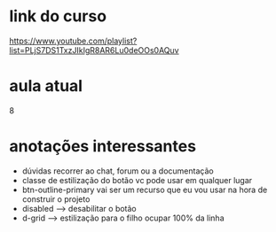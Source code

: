 # link do curso
https://www.youtube.com/playlist?list=PLjS7DS1TxzJIkIgR8AR6Lu0deOOs0AQuv  

# aula atual
8

# anotações interessantes
- dúvidas recorrer ao chat, forum ou a documentação
- classe de estilização do botão vc pode usar em qualquer lugar
- btn-outline-primary vai ser um recurso que eu vou usar na hora de construir o projeto
- disabled --> desabilitar o botão
- d-grid --> estilização para o filho ocupar 100% da linha
